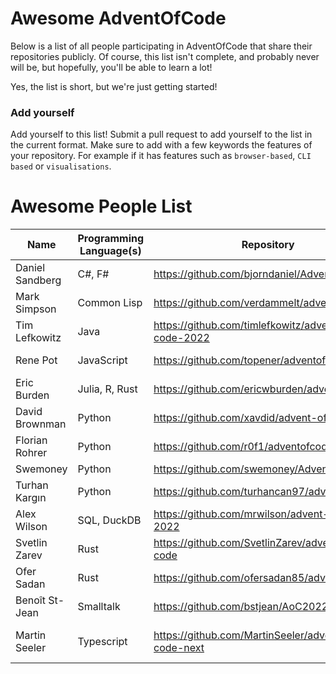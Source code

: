 # Awesome AdventOfCode

Below is a list of all people participating in AdventOfCode that share their repositories publicly. Of course, this list isn't complete, and probably never will be, but hopefully, you'll be able to learn a lot!

Yes, the list is short, but we're just getting started! 

### Add yourself
Add yourself to this list! Submit a pull request to add yourself to the list in the current format. Make sure to add with a few keywords the features of your repository. For example if it has features such as `browser-based`, `CLI based` or `visualisations`. 

# Awesome People List

| Name            | Programming Language(s) | Repository                                          | Features                     |
| --------------- | ----------------------- | --------------------------------------------------- | ---------------------------- |
| Daniel Sandberg | C#, F#                  | https://github.com/bjorndaniel/AdventOfCode         |                              |
| Mark Simpson    | Common Lisp             | https://github.com/verdammelt/advent-of-code        |                              |
| Tim Lefkowitz   | Java                    | https://github.com/timlefkowitz/advent-of-code-2022 | Maven                        |
| Rene Pot        | JavaScript              | https://github.com/topener/adventofcode             | Node/CLI based               |
| Eric Burden     | Julia, R, Rust          | https://github.com/ericwburden/advent_of_code       |                              |
| David Brownman  | Python                  | https://github.com/xavdid/advent-of-code            | Writeups, CLI, Runner        |
| Florian Rohrer  | Python                  | https://github.com/r0f1/adventofcode2022            | CLI based                    |
| Swemoney        | Python                  | https://github.com/swemoney/AdventOfCode            |                              |
| Turhan Kargın   | Python                  | https://github.com/turhancan97/adventofcode         | Only Solutions               |
| Alex Wilson     | SQL, DuckDB             | https://github.com/mrwilson/advent-of-code-2022     |                              |
| Svetlin Zarev   | Rust                    | https://github.com/SvetlinZarev/advent-of-code      | CLI                          |
| Ofer Sadan      | Rust                    | https://github.com/ofersadan85/advent_of_code       |                              |
| Benoît St-Jean  | Smalltalk               | https://github.com/bstjean/AoC2022                  | Squeak Smalltalk             |
| Martin Seeler   | Typescript              | https://github.com/MartinSeeler/advent-of-code-next | Browser based, Visualisation |
